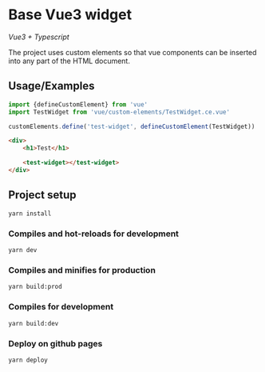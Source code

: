# Base Vue3 widget

*Vue3 + Typescript*

The project uses custom elements so that vue components can be inserted into any part of the HTML document.

## Usage/Examples

```ts
import {defineCustomElement} from 'vue'
import TestWidget from 'vue/custom-elements/TestWidget.ce.vue'

customElements.define('test-widget', defineCustomElement(TestWidget))
```

```html
<div>
    <h1>Test</h1>

    <test-widget></test-widget>
</div>
```

## Project setup

```
yarn install
```

### Compiles and hot-reloads for development

```
yarn dev
```

### Compiles and minifies for production

```
yarn build:prod
```

### Compiles for development

```
yarn build:dev
```

### Deploy on github pages

```
yarn deploy
```
